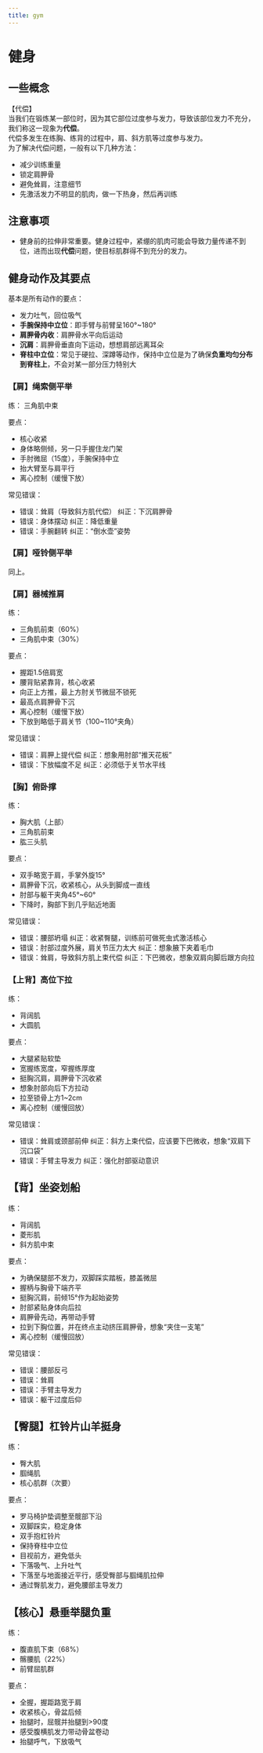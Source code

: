 ```yaml
---
title: gym
---
```


# 健身

## 一些概念

【代偿】  
当我们在锻炼某一部位时，因为其它部位过度参与发力，导致该部位发力不充分，  
我们称这一现象为**代偿**。  
代偿多发生在练胸、练背的过程中，肩、斜方肌等过度参与发力。  
为了解决代偿问题，一般有以下几种方法：
- 减少训练重量
- 锁定肩胛骨
- 避免耸肩，注意细节
- 先激活发力不明显的肌肉，做一下热身，然后再训练

## 注意事项

- 健身前的拉伸非常重要。健身过程中，紧绷的肌肉可能会导致力量传递不到位，进而出现**代偿**问题，使目标肌群得不到充分的发力。



## 健身动作及其要点

基本是所有动作的要点：
- 发力吐气，回位吸气
- **手腕保持中立位**：即手臂与前臂呈160°~180°
- **肩胛骨内收**：肩胛骨水平向后运动
- **沉肩**：肩胛骨垂直向下运动，想想肩部远离耳朵
- **脊柱中立位**：常见于硬拉、深蹲等动作，保持中立位是为了确保**负重均匀分布到脊柱上**，不会对某一部分压力特别大



### 【肩】绳索侧平举

练：
三角肌中束

要点：  
- 核心收紧
- 身体略侧倾，另一只手握住龙门架
- 手肘微屈（15度），手腕保持中立
- 抬大臂至与肩平行
- 离心控制（缓慢下放）

常见错误：
- 错误：耸肩（导致斜方肌代偿）
  纠正：下沉肩胛骨
- 错误：身体摆动
  纠正：降低重量
- 错误：手腕翻转
  纠正：“倒水壶”姿势

### 【肩】哑铃侧平举

同上。

### 【肩】器械推肩

练： 
- 三角肌前束（60%）
- 三角肌中束（30%）

要点：
- 握距1.5倍肩宽
- 腰背贴紧靠背，核心收紧
- 向正上方推，最上方肘关节微屈不锁死
- 最高点肩胛骨下沉
- 离心控制（缓慢下放）
- 下放到略低于肩关节（100~110°夹角）

常见错误：
- 错误：肩胛上提代偿
  纠正：想象用肘部“推天花板”
- 错误：下放幅度不足
  纠正：必须低于关节水平线

### 【胸】俯卧撑

练：
- 胸大肌（上部）
- 三角肌前束
- 肱三头肌

要点：
- 双手略宽于肩，手掌外旋15°
- 肩胛骨下沉，收紧核心，从头到脚成一直线
- 肘部与躯干夹角45°~60°
- 下降时，胸部下到几乎贴近地面

常见错误：
- 错误：腰部坍塌
  纠正：收紧臀腿，训练前可做死虫式激活核心
- 错误：肘部过度外展，肩关节压力太大
  纠正：想象腋下夹着毛巾
- 错误：耸肩，导致斜方肌上束代偿
  纠正：下巴微收，想象双肩向脚后跟方向拉

### 【上背】高位下拉

练：
- 背阔肌
- 大圆肌

要点：
- 大腿紧贴软垫
- 宽握练宽度，窄握练厚度
- 挺胸沉肩，肩胛骨下沉收紧
- 想象肘部向后下方拉动
- 拉至锁骨上方1~2cm
- 离心控制（缓慢回放）


常见错误：
- 错误：耸肩或颈部前伸
  纠正：斜方上束代偿，应该要下巴微收，想象“双肩下沉口袋”
- 错误：手臂主导发力
  纠正：强化肘部驱动意识


## 【背】坐姿划船

练：
- 背阔肌
- 菱形肌
- 斜方肌中束

要点：
- 为确保腿部不发力，双脚踩实踏板，膝盖微屈
- 握柄与胸骨下端齐平
- 挺胸沉肩，前倾15°作为起始姿势
- 肘部紧贴身体向后拉
- 肩胛骨先动，再带动手臂
- 拉到下胸位置，并在终点主动挤压肩胛骨，想象“夹住一支笔”
- 离心控制（缓慢回放）

常见错误：
- 错误：腰部反弓
- 错误：耸肩
- 错误：手臂主导发力
- 错误：躯干过度后仰


## 【臀腿】杠铃片山羊挺身

练：
- 臀大肌
- 腘绳肌
- 核心肌群（次要）

要点：
- 罗马椅护垫调整至髋部下沿
- 双脚踩实，稳定身体
- 双手抱杠铃片
- 保持脊柱中立位
- 目视前方，避免低头
- 下落吸气、上升吐气
- 下落至与地面接近平行，感受臀部与腘绳肌拉伸
- 通过臀肌发力，避免腰部主导发力

## 【核心】悬垂举腿负重

练：
- 腹直肌下束（68%）
- 髂腰肌‌（22%）
- 前臂屈肌群

要点：
- 全握，握距路宽于肩
- 收紧核心，骨盆后倾
- 抬腿时，屈髋并抬腿到>90度
- 感受腹横肌发力带动骨盆卷动
- 抬腿呼气，下放吸气